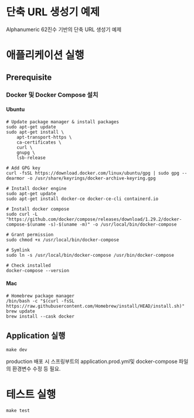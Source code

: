 # 단축 URL 생성기 예제
Alphanumeric 62진수 기반의 단축 URL 생성기 예제

# 애플리케이션 실행
## Prerequisite
### Docker 및 Docker Compose 설치
#### Ubuntu
```shell
# Update package manager & install packages
sudo apt-get update
sudo apt-get install \
    apt-transport-https \
    ca-certificates \
    curl \
    gnupg \
    lsb-release

# Add GPG key
curl -fsSL https://download.docker.com/linux/ubuntu/gpg | sudo gpg --dearmor -o /usr/share/keyrings/docker-archive-keyring.gpg

# Install docker engine
sudo apt-get update
sudo apt-get install docker-ce docker-ce-cli containerd.io

# Install docker compose
sudo curl -L "https://github.com/docker/compose/releases/download/1.29.2/docker-compose-$(uname -s)-$(uname -m)" -o /usr/local/bin/docker-compose

# Grant permission
sudo chmod +x /usr/local/bin/docker-compose

# Symlink
sudo ln -s /usr/local/bin/docker-compose /usr/bin/docker-compose

# Check installed
docker-compose --version
```
#### Mac
```shell
# Homebrew package manager
/bin/bash -c "$(curl -fsSL https://raw.githubusercontent.com/Homebrew/install/HEAD/install.sh)"
brew update
brew install --cask docker
```
## Application 실행
```shell
make dev
```
production 배포 시 스프링부트의 application.prod.yml및 docker-compose 파일의 환경변수 수정 등 필요.
# 테스트 실행
```aidl
make test
```

